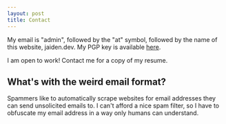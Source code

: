 ```yaml
---
layout: post
title: Contact
---
```


My email is "admin", followed by the "at" symbol, followed by the name of this website, jaiden.dev. My PGP key is available [here](pgp.asc).

I am open to work! Contact me for a copy of my resume.

## What's with the weird email format?

Spammers like to automatically scrape websites for email addresses they can send unsolicited emails to. I can't afford a nice spam filter, so I have to obfuscate my email address in a way only humans can understand.